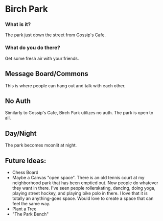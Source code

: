 # Birch Park

### What is it?
The park just down the street from Gossip's Cafe. 

### What do you do there?
Get some fresh air with your friends.

## Message Board/Commons
This is where people can hang out and talk with each other.

## No Auth
Similarly to Gossip's Cafe, Birch Park utilizes no auth. The park is open to all.

## Day/Night
The park becomes moonlit at night.

## Future Ideas:
  - Chess Board
  - Maybe a Canvas "open space". There is an old tennis court at my neighborhood park that has been emptied out. Now people do whatever they want in there. I've seen people rollerskating, dancing, doing yoga, playing street hockey, and playing bike polo in there. I love that it is totally an anything-goes space. Would love to create a space that can feel the same way.
  - Plant a Tree
  - "The Park Bench" 
